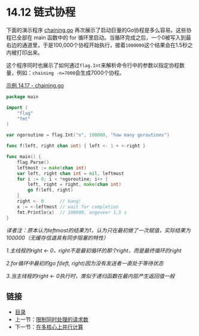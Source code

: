 # 14.12 链式协程

下面的演示程序 [chaining.go](../examples/chapter_14/chaining.go) 再次展示了启动巨量的Go协程是多么容易。这些协程已全部在 main 函数中的 for
循环里启动。当循环完成之后，一个0被写入到最右边的通道里，于是100,000个协程开始执行，接着`1000000`这个结果会在1.5秒之内被打印出来。


这个程序同时也展示了如何通过`flag.Int`来解析命令行中的参数以指定协程数量，例如：`chaining -n=7000`会生成7000个协程。
 

[示例 14.17 - chaining.go](../examples/chapter_14/chaining.go)
```go
package main

import (
	"flag"
	"fmt"
)

var ngoroutine = flag.Int("n", 100000, "how many goroutines")

func f(left, right chan int) { left <- 1 + <-right }

func main() {
	flag.Parse()
	leftmost := make(chan int)
	var left, right chan int = nil, leftmost
	for i := 0; i < *ngoroutine; i++ {
		left, right = right, make(chan int)
		go f(left, right)
	}
	right <- 0      // bang!
	x := <-leftmost // wait for completion
	fmt.Println(x)  // 100000, ongeveer 1,5 s
}
```
*译者注：原本认为leftmost的结果为1，认为只在最初做了一次赋值，实际结果为100000（无缓存信道具有同步阻塞的特性）*

*1.主线程的right <- 0，right不是最初循环的那个right，而是最终循环的right*

*2.for循环中最初的go f(left, right)因为没有发送者一直处于等待状态*

*3.当主线程的right <- 0执行时，类似于递归函数在最内层产生返回值一般*

## 链接

- [目录](../directory.md)
- 上一节：[限制同时处理的请求数](14.11.md)
- 下一节：[在多核心上并行计算](14.13.md)
 
